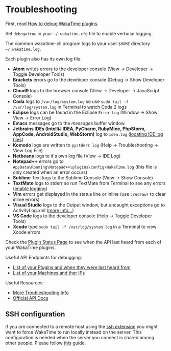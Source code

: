 # Troubleshooting

First, read [How to debug WakaTime plugins][faq debug plugins].

Set `debug=true` in your `~/.wakatime.cfg` file to enable verbose logging.

The common wakatime-cli program logs to your user `$HOME` directory `~/.wakatime.log`.

Each plugin also has its own log file:

* **Atom** writes errors to the developer console (View -> Developer -> Toggle Developer Tools)
* **Brackets** errors go to the developer console (Debug -> Show Developer Tools)
* **Cloud9** logs to the browser console (View -> Developer -> JavaScript Console)
* **Coda** logs to `/var/log/system.log` so use `sudo tail -f /var/log/system.log` in Terminal to watch Coda 2 logs
* **Eclipse** logs can be found in the Eclipse `Error Log` (Window -> Show View -> Error Log)
* **Emacs** messages go to the *messages* buffer window
* **Jetbrains IDEs (IntelliJ IDEA, PyCharm, RubyMine, PhpStorm, AppCode, AndroidStudio, WebStorm)** log to `idea.log` ([locating IDE log files][locating IDE log files])
* **Komodo** logs are written to `pystderr.log` (Help -> Troubleshooting -> View Log File)
* **Netbeans** logs to it's own log file (View -> IDE Log)
* **Notepad++** errors go to `AppData\Roaming\Notepad++\plugins\config\WakaTime.log` (this file is only created when an error occurs)
* **Sublime** Text logs to the Sublime Console (View -> Show Console)
* **TextMate** logs to stderr so run TextMate from Terminal to see any errors ([enable logging](https://github.com/textmate/textmate/wiki/Enable-Logging))
* **Vim** errors get displayed in the status line or inline (use `:redraw!` to clear inline errors)
* **Visual Studio** logs to the Output window, but uncaught exceptions go to ActivityLog.xml ([more info...](http://blogs.msdn.com/b/visualstudio/archive/2010/02/24/troubleshooting-with-the-activity-log.aspx))
* **VS Code** logs to the developer console (Help -> Toggle Developer Tools)
* **Xcode** type `sudo tail -f /var/log/system.log` in a Terminal to view Xcode errors

Check the [Plugin Status Page](https://wakatime.com/plugins/status) to see when the API last heard from each of your WakaTime plugins.

Useful API Endpoints for debugging:

* [List of your Plugins and when they were last heard from](https://wakatime.com/api/v1/users/current/user_agents)
* [List of your Machines and ther IPs](https://wakatime.com/api/v1/users/current/machine_names)

Useful Resources:

* [More Troubleshooting Info][faq debug plugins]
* [Official API Docs][api docs]

[faq debug plugins]: https://wakatime.com/faq#debug-plugins
[api docs]: https://wakatime.com/developers/
[locating IDE log files]: https://intellij-support.jetbrains.com/hc/en-us/articles/207241085-Locating-IDE-log-files

## SSH configuration

If you are connected to a remote host using the [ssh extension](https://code.visualstudio.com/docs/remote/ssh) you might want to force WakaTime to run locally instead on the server. This configuration is needed when the server you connect is shared among other people. Please follow [this](https://code.visualstudio.com/docs/remote/ssh#_advanced-forcing-an-extension-to-run-locally-remotely) guide.
